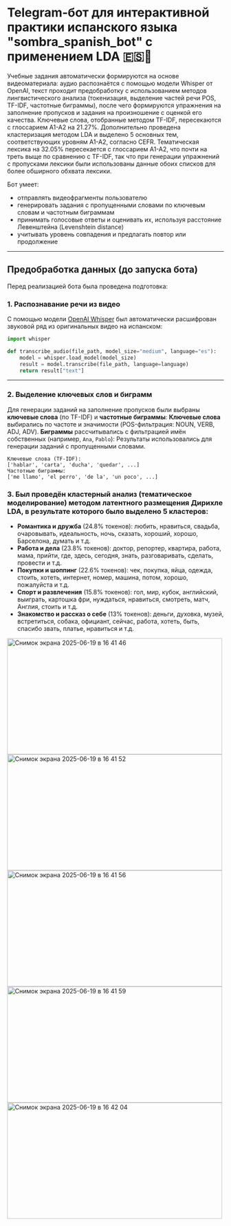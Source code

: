 # Telegram-бот для интерактивной практики испанского языка "sombra_spanish_bot" с применением LDA 🇪🇸🤖

Учебные задания автоматически формируются на основе видеоматериала: аудио распознаётся с помощью модели Whisper от OpenAI, текст проходит предобработку с использованием методов лингвистического анализа (токенизация, выделение частей речи POS, TF-IDF, частотные биграммы), после чего формируются упражнения на заполнение пропусков и задания на произношение с оценкой его качества. Ключевые слова, отобранные методом TF-IDF, пересекаются с глоссарием А1-А2 на 21.27%. Дополнительно проведена кластеризация методом LDA и выделено 5 основных тем, соответствующих уровням А1-А2, согласно CEFR. Тематическая лексика на 32.05% пересекается с глоссарием А1-А2, что почти на треть выще по сравнению с TF-IDF, так что при генерации упражнений с пропусками лексики были использованы данные обоих списков для более обширного обхвата лексики.

Бот умеет:

- отправлять видеофрагменты пользователю
- генерировать задания с пропущенными словами по ключевым словам и частотным биграммам
- принимать голосовые ответы и оценивать их, используя расстояние Левенштейна (Levenshtein distance)
- учитывать уровень совпадения и предлагать повтор или продолжение

---

## Предобработка данных (до запуска бота)

Перед реализацией бота была проведена подготовка:

### 1. Распознавание речи из видео

С помощью модели [OpenAI Whisper](https://github.com/openai/whisper) был автоматически расшифрован звуковой ряд из оригинальных видео на испанском:

```python
import whisper

def transcribe_audio(file_path, model_size="medium", language="es"):
    model = whisper.load_model(model_size)
    result = model.transcribe(file_path, language=language)
    return result["text"]
```

---

### 2. Выделение ключевых слов и биграмм

Для генерации заданий на заполнение пропусков были выбраны **ключевые слова** (по TF-IDF) и **частотные биграммы**:
**Ключевые слова** выбирались по частоте и значимости (POS-фильтрация: NOUN, VERB, ADJ, ADV).
**Биграммы** рассчитывались с фильтрацией имён собственных (например, `Ana`, `Pablo`):
Результаты использовались для генерации заданий с пропущенными словами.

```
Ключевые слова (TF-IDF):
['hablar', 'carta', 'ducha', 'quedar', ...]
Частотные биграммы:
['me llamo', 'el perro', 'de la', 'un poco', ...]
```

### 3. Был проведён кластерный анализ (тематическое моделирование) методом латентного размещения Дирихле LDA, в результате которого было выделено 5 кластеров:
- **Романтика и дружба** (24.8% токенов): любить, нравиться, свадьба, очаровывать, идеальность, ночь, сказать, хороший, хорошо, Барселона, думать и т.д.
- **Работа и дела** (23.8% токенов):  доктор, репортер, квартира, работа, мама, прийти, где, здесь, сегодня, знать, разговаривать, сделать, провести и т.д.
- **Покупки и шоппинг** (22.6% токенов):  чек, покупка, яйца, одежда, стоить, хотеть, интернет, номер, машина, потом, хорошо, пожалуйста и т.д.
- **Спорт и развлечения** (15.8% токенов):  гол, мир, кубок, английский, выиграть, картошка фри, нуждаться, нравиться, смотреть, матч, Англия, стоить и т.д.
- **Знакомство и рассказ о себе** (13% токенов):  деньги, духовка, музей, встретиться, собака, официант, сейчас, работа, хотеть, быть, спасибо звать, платье, нравиться и т.д.

<img width="500" height="270" alt="Снимок экрана 2025-06-19 в 16 41 46" src="https://github.com/user-attachments/assets/4b027999-9caf-4cd8-9640-5a71cddd3fcd" />
<img width="500" height="270" alt="Снимок экрана 2025-06-19 в 16 41 52" src="https://github.com/user-attachments/assets/10358258-e561-4d2a-a2f4-185def5cecbb" />
<img width="500" height="270" alt="Снимок экрана 2025-06-19 в 16 41 56" src="https://github.com/user-attachments/assets/56fc6c10-009e-46c2-8157-13c3a43b51c6" />
<img width="500" height="270" alt="Снимок экрана 2025-06-19 в 16 41 59" src="https://github.com/user-attachments/assets/d26bae04-8006-484b-b42a-4e94d0f0f2a0" />
<img width="500" height="270" alt="Снимок экрана 2025-06-19 в 16 42 04" src="https://github.com/user-attachments/assets/55efe759-27ed-4eff-ae32-21bb165c83d6" />
